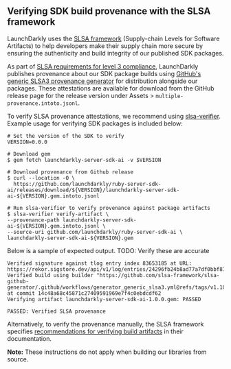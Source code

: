 ## Verifying SDK build provenance with the SLSA framework

LaunchDarkly uses the [SLSA framework](https://slsa.dev/spec/v1.0/about) (Supply-chain Levels for Software Artifacts) to help developers make their supply chain more secure by ensuring the authenticity and build integrity of our published SDK packages.

As part of [SLSA requirements for level 3 compliance](https://slsa.dev/spec/v1.0/requirements), LaunchDarkly publishes provenance about our SDK package builds using [GitHub's generic SLSA3 provenance generator](https://github.com/slsa-framework/slsa-github-generator/blob/main/internal/builders/generic/README.md#generation-of-slsa3-provenance-for-arbitrary-projects) for distribution alongside our packages. These attestations are available for download from the GitHub release page for the release version under Assets > `multiple-provenance.intoto.jsonl`.

To verify SLSA provenance attestations, we recommend using [slsa-verifier](https://github.com/slsa-framework/slsa-verifier). Example usage for verifying SDK packages is included below:

<!-- x-release-please-start-version -->
```
# Set the version of the SDK to verify
VERSION=0.0.0
```
<!-- x-release-please-end -->

```
# Download gem
$ gem fetch launchdarkly-server-sdk-ai -v $VERSION

# Download provenance from Github release
$ curl --location -O \
  https://github.com/launchdarkly/ruby-server-sdk-ai/releases/download/${VERSION}/launchdarkly-server-sdk-ai-${VERSION}.gem.intoto.jsonl

# Run slsa-verifier to verify provenance against package artifacts 
$ slsa-verifier verify-artifact \
--provenance-path launchdarkly-server-sdk-ai-${VERSION}.gem.intoto.jsonl \
--source-uri github.com/launchdarkly/ruby-server-sdk-ai \
launchdarkly-server-sdk-ai-${VERSION}.gem
```

Below is a sample of expected output.
TODO: Verify these are accurate
```
Verified signature against tlog entry index 83653185 at URL: https://rekor.sigstore.dev/api/v1/log/entries/24296fb24b8ad77a7df0bbf87a7d5fcaafa551a2101d9f993d251a56a918bb113e81d2c575dc7e25
Verified build using builder "https://github.com/slsa-framework/slsa-github-generator/.github/workflows/generator_generic_slsa3.yml@refs/tags/v1.10.0" at commit 14c48a68c45871c27409591969e7f4c0ebdcdf62
Verifying artifact launchdarkly-server-sdk-ai-1.0.0.gem: PASSED

PASSED: Verified SLSA provenance
```

Alternatively, to verify the provenance manually, the SLSA framework specifies [recommendations for verifying build artifacts](https://slsa.dev/spec/v1.0/verifying-artifacts) in their documentation.

**Note:** These instructions do not apply when building our libraries from source. 
